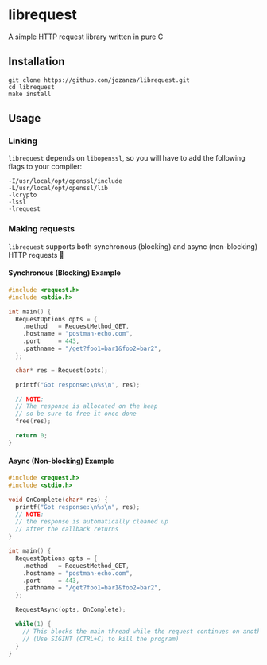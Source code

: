 # librequest

A simple HTTP request library written in pure C

## Installation

```
git clone https://github.com/jozanza/librequest.git
cd librequest
make install
```

## Usage

### Linking

`librequest` depends on `libopenssl`, so you will have to add the following flags to your compiler:

```
-I/usr/local/opt/openssl/include
-L/usr/local/opt/openssl/lib
-lcrypto
-lssl
-lrequest
```

### Making requests

`librequest` supports both synchronous (blocking) and async (non-blocking) HTTP requests 🎉

#### Synchronous (Blocking) Example

```c
#include <request.h>
#include <stdio.h>

int main() {
  RequestOptions opts = {
    .method   = RequestMethod_GET,
    .hostname = "postman-echo.com",
    .port     = 443,
    .pathname = "/get?foo1=bar1&foo2=bar2",
  };

  char* res = Request(opts);

  printf("Got response:\n%s\n", res);

  // NOTE:
  // The response is allocated on the heap
  // so be sure to free it once done
  free(res);

  return 0;
}
```

#### Async (Non-blocking) Example

```c
#include <request.h>
#include <stdio.h>

void OnComplete(char* res) {
  printf("Got response:\n%s\n", res);
  // NOTE:
  // the response is automatically cleaned up
  // after the callback returns
}

int main() {
  RequestOptions opts = {
    .method   = RequestMethod_GET,
    .hostname = "postman-echo.com",
    .port     = 443,
    .pathname = "/get?foo1=bar1&foo2=bar2",
  };

  RequestAsync(opts, OnComplete);

  while(1) {
    // This blocks the main thread while the request continues on another thread
    // (Use SIGINT (CTRL+C) to kill the program)
  }
}
```
